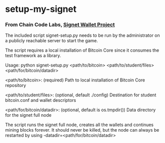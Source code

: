 # setup-my-signet

### From Chain Code Labs, [Signet Wallet Project](https://github.com/chaincodelabs/signet-wallet-project) ###

The included script signet-setup.py needs to be run by the administrator on a publicly reachable server to start the game.

The script requires a local installation of Bitcoin Core since it consumes the test framework as a library.

Usage: python signet-setup.py <path/to/bitcoin> <path/to/student/files> <path/for/bitcoin/datadir>

<path/to/bitcoin>: (required) Path to local installation of Bitcoin Core repository

<path/to/student/files>: (optional, default ./config) Destination for student bitcoin.conf and wallet descriptors

<path/for/bitcoin/datadir>: (optional, default is os.tmpdir()) Data directory for the signet full node

The script runs the signet full node, creates all the wallets and continues mining blocks forever. It should never be killed, but the node can always be restarted by using -datadir=<path/for/bitcoin/datadir>
